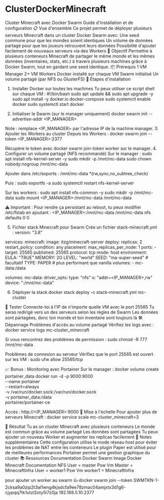 # ClusterDockerMinecraft
Cluster Minecraft avec Docker Swarm
Guide d'installation et de configuration
📋 Vue d'ensemble
Ce projet permet de déployer plusieurs serveurs Minecraft dans un cluster Docker Swarm avec:
Une seed commune pour que les mondes soient identiques
Un volume de données partagé pour que les joueurs retrouvent leurs données
Possibilité d'ajouter facilement de nouveaux serveurs via des Workers
🧾 Objectif
Permettre à plusieurs conteneurs Minecraft de partager le même monde et les mêmes données (inventaires, stats, etc.) à travers plusieurs machines grâce à Docker Swarm, tout en gardant une seed identique.
📦 Prérequis
1 VM Manager
2+ VM Workers
Docker installé sur chaque VM
Swarm initialisé
Un volume partagé (par NFS ou GlusterFS)
🔧 Étapes d'installation
1. Installer Docker sur toutes les machines
Tu peux utiliser ce script shell sur chaque VM :
#!/bin/bash
sudo apt update && sudo apt upgrade -y
sudo apt install -y docker.io docker-compose
sudo systemctl enable docker
sudo systemctl start docker

2. Initialiser le Swarm (sur le manager uniquement)
docker swarm init --advertise-addr <IP_MANAGER>

Note : remplace <IP_MANAGER> par l'adresse IP de la machine manager.
3. Ajouter les Workers au cluster
Depuis les Workers :
docker swarm join --token <TOKEN> <IP_MANAGER>:2377

Récupère le token avec docker swarm join-token worker sur le manager.
4. Configurer un volume partagé (NFS recommandé)
Sur le manager :
sudo apt install nfs-kernel-server -y
sudo mkdir -p /mnt/mc-data
sudo chown nobody:nogroup /mnt/mc-data

Ajouter dans /etc/exports :
/mnt/mc-data *(rw,sync,no_subtree_check)

Puis :
sudo exportfs -a
sudo systemctl restart nfs-kernel-server

Sur les workers :
sudo apt install nfs-common -y
sudo mkdir -p /mnt/mc-data
sudo mount <IP_MANAGER>:/mnt/mc-data /mnt/mc-data

⚠️ Important : Pour rendre ça persistant au reboot, tu peux modifier /etc/fstab en ajoutant :
<IP_MANAGER>:/mnt/mc-data /mnt/mc-data nfs defaults 0 0

5. Fichier stack Minecraft pour Swarm
Crée un fichier stack-minecraft.yml :
version: "3.8"

services:
  minecraft:
    image: itzg/minecraft-server
    deploy:
      replicas: 2
      restart_policy:
        condition: any
      placement:
        max_replicas_per_node: 1
    ports:
      - target: 25565
        published: 25565
        protocol: tcp
        mode: host
    environment:
      EULA: "TRUE"
      MEMORY: 2G
      LEVEL: "world"
      SEED: "ma-super-seed" # facultatif
      TYPE: PAPER # plus performant que vanilla
    volumes:
      - mc-data:/data

volumes:
  mc-data:
    driver_opts:
      type: "nfs"
      o: "addr=<IP_MANAGER>,rw"
      device: ":/mnt/mc-data"

6. Déployer la stack
docker stack deploy -c stack-minecraft.yml mc-cluster

🧪 Tester
Connecte-toi à l'IP de n'importe quelle VM avec le port 25565
Tu seras redirigé vers un des serveurs selon les règles de Swarm
Les données sont partagées, donc ton monde et ton inventaire sont toujours là
🛠️ Dépannage
Problèmes d'accès au volume partagé
Vérifiez les logs avec :
docker service logs mc-cluster_minecraft

Si vous rencontrez des problèmes de permission :
sudo chmod -R 777 /mnt/mc-data

Problèmes de connexion au serveur
Vérifiez que le port 25565 est ouvert sur les VM :
sudo ufw allow 25565/tcp

📈 Bonus : Monitoring avec Portainer
Sur le manager :
docker volume create portainer_data
docker run -d -p 9000:9000 \
  --name portainer \
  --restart=always \
  -v /var/run/docker.sock:/var/run/docker.sock \
  -v portainer_data:/data \
  portainer/portainer-ce

Accès : http://<IP_MANAGER>:9000
🔄 Mise à l'échelle
Pour ajouter plus de serveurs Minecraft :
docker service scale mc-cluster_minecraft=3

🎉 Résultat
Tu as un cluster Minecraft avec plusieurs conteneurs
Le monde est commun grâce au volume partagé
Les données sont partagées
Tu peux ajouter un nouveau Worker et augmenter les replicas facilement
📝 Notes supplémentaires
Cette configuration utilise le mode réseau host pour éviter les problèmes de NAT entre les conteneurs
Le plugin Paper est utilisé pour de meilleures performances
Portainer permet une gestion graphique du cluster
📚 Ressources
Documentation Docker Swarm
Image Docker Minecraft
Documentation NFS
User = master
Psw Vm Master = MinecraftInfra
User = worker1
Psw Vm worker1 = MinecraftInfra

pour ajouter un worker au swarm 👍
docker swarm join --token SWMTKN-1-2cksa9a0zip2t3al1wng4kjsdcfa9ee78zmac04amjxtx3d1g6-cjypqq7tk1utzl2oty5l7z0ja 192.168.5.10:2377
